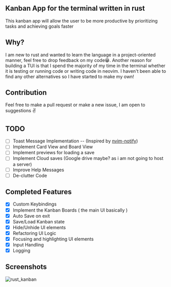 ## Kanban App for the terminal written in rust
  This kanban app will allow the user to be more productive by prioritizing tasks and achieving goals faster
## Why?
  I am new to rust and wanted to learn the language in a project-oriented manner, feel free to drop feedback on my code😁. Another reason for building a TUI is that I spend the majority of my time in the terminal whether it is testing or running code or writing code in neovim. I haven't been able to find any other alternatives so I have started to make my own!
## Contribution
  Feel free to make a pull request or make a new issue, I am open to suggestions ✌️
## TODO
- [ ] Toast Message Implementation -- (Inspired by [nvim-notify](https://github.com/rcarriga/nvim-notify))
- [ ] Implement Card View and Board View
- [ ] Implement previews for loading a save
- [ ] Implement Cloud saves (Google drive maybe? as i am not going to host a server)
- [ ] Improve Help Messages
- [ ] De-clutter Code
## Completed Features
- [x] Custom Keybindings
- [x] Implement the Kanban Boards ( the main UI basically )
- [x] Auto Save on exit
- [x] Save/Load Kanban state
- [x] Hide/Unhide UI elements
- [x] Refactoring UI Logic
- [x] Focusing and highlighting UI elements
- [x] Input Handling
- [x] Logging
  
## Screenshots
![rust_kanban](https://user-images.githubusercontent.com/66156000/206888828-5f9678e6-eaf1-4389-9e85-c65797e2f204.png)
